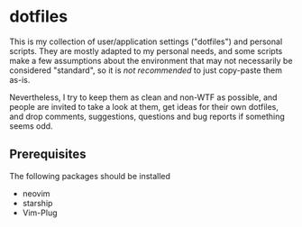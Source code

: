 # dotfiles

This is my collection of user/application settings ("dotfiles") and personal scripts. 
They are mostly adapted to my personal needs, and some scripts make a few assumptions about the environment that may not necessarily be considered "standard", so it is *not recommended* to just copy-paste them as-is.

Nevertheless, I try to keep them as clean and non-WTF as possible, and people are invited to take a look at them, get ideas for their own dotfiles, and drop comments, suggestions, questions and bug reports if something seems odd.

## Prerequisites
The following packages should be installed
- neovim
- starship
- Vim-Plug
